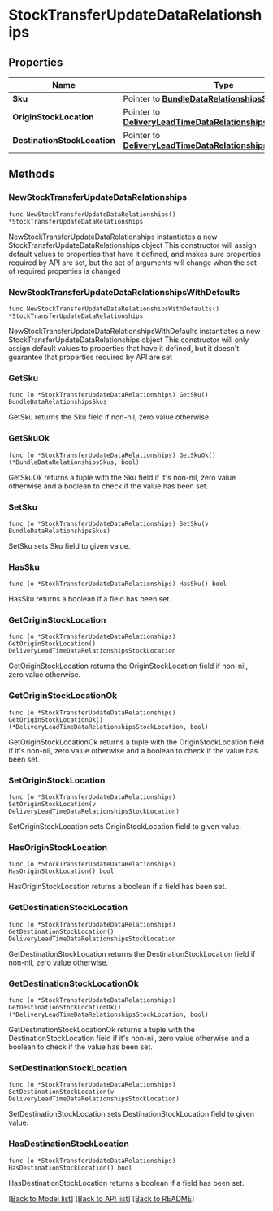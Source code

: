 # StockTransferUpdateDataRelationships

## Properties

Name | Type | Description | Notes
------------ | ------------- | ------------- | -------------
**Sku** | Pointer to [**BundleDataRelationshipsSkus**](BundleDataRelationshipsSkus.md) |  | [optional] 
**OriginStockLocation** | Pointer to [**DeliveryLeadTimeDataRelationshipsStockLocation**](DeliveryLeadTimeDataRelationshipsStockLocation.md) |  | [optional] 
**DestinationStockLocation** | Pointer to [**DeliveryLeadTimeDataRelationshipsStockLocation**](DeliveryLeadTimeDataRelationshipsStockLocation.md) |  | [optional] 

## Methods

### NewStockTransferUpdateDataRelationships

`func NewStockTransferUpdateDataRelationships() *StockTransferUpdateDataRelationships`

NewStockTransferUpdateDataRelationships instantiates a new StockTransferUpdateDataRelationships object
This constructor will assign default values to properties that have it defined,
and makes sure properties required by API are set, but the set of arguments
will change when the set of required properties is changed

### NewStockTransferUpdateDataRelationshipsWithDefaults

`func NewStockTransferUpdateDataRelationshipsWithDefaults() *StockTransferUpdateDataRelationships`

NewStockTransferUpdateDataRelationshipsWithDefaults instantiates a new StockTransferUpdateDataRelationships object
This constructor will only assign default values to properties that have it defined,
but it doesn't guarantee that properties required by API are set

### GetSku

`func (o *StockTransferUpdateDataRelationships) GetSku() BundleDataRelationshipsSkus`

GetSku returns the Sku field if non-nil, zero value otherwise.

### GetSkuOk

`func (o *StockTransferUpdateDataRelationships) GetSkuOk() (*BundleDataRelationshipsSkus, bool)`

GetSkuOk returns a tuple with the Sku field if it's non-nil, zero value otherwise
and a boolean to check if the value has been set.

### SetSku

`func (o *StockTransferUpdateDataRelationships) SetSku(v BundleDataRelationshipsSkus)`

SetSku sets Sku field to given value.

### HasSku

`func (o *StockTransferUpdateDataRelationships) HasSku() bool`

HasSku returns a boolean if a field has been set.

### GetOriginStockLocation

`func (o *StockTransferUpdateDataRelationships) GetOriginStockLocation() DeliveryLeadTimeDataRelationshipsStockLocation`

GetOriginStockLocation returns the OriginStockLocation field if non-nil, zero value otherwise.

### GetOriginStockLocationOk

`func (o *StockTransferUpdateDataRelationships) GetOriginStockLocationOk() (*DeliveryLeadTimeDataRelationshipsStockLocation, bool)`

GetOriginStockLocationOk returns a tuple with the OriginStockLocation field if it's non-nil, zero value otherwise
and a boolean to check if the value has been set.

### SetOriginStockLocation

`func (o *StockTransferUpdateDataRelationships) SetOriginStockLocation(v DeliveryLeadTimeDataRelationshipsStockLocation)`

SetOriginStockLocation sets OriginStockLocation field to given value.

### HasOriginStockLocation

`func (o *StockTransferUpdateDataRelationships) HasOriginStockLocation() bool`

HasOriginStockLocation returns a boolean if a field has been set.

### GetDestinationStockLocation

`func (o *StockTransferUpdateDataRelationships) GetDestinationStockLocation() DeliveryLeadTimeDataRelationshipsStockLocation`

GetDestinationStockLocation returns the DestinationStockLocation field if non-nil, zero value otherwise.

### GetDestinationStockLocationOk

`func (o *StockTransferUpdateDataRelationships) GetDestinationStockLocationOk() (*DeliveryLeadTimeDataRelationshipsStockLocation, bool)`

GetDestinationStockLocationOk returns a tuple with the DestinationStockLocation field if it's non-nil, zero value otherwise
and a boolean to check if the value has been set.

### SetDestinationStockLocation

`func (o *StockTransferUpdateDataRelationships) SetDestinationStockLocation(v DeliveryLeadTimeDataRelationshipsStockLocation)`

SetDestinationStockLocation sets DestinationStockLocation field to given value.

### HasDestinationStockLocation

`func (o *StockTransferUpdateDataRelationships) HasDestinationStockLocation() bool`

HasDestinationStockLocation returns a boolean if a field has been set.


[[Back to Model list]](../README.md#documentation-for-models) [[Back to API list]](../README.md#documentation-for-api-endpoints) [[Back to README]](../README.md)


